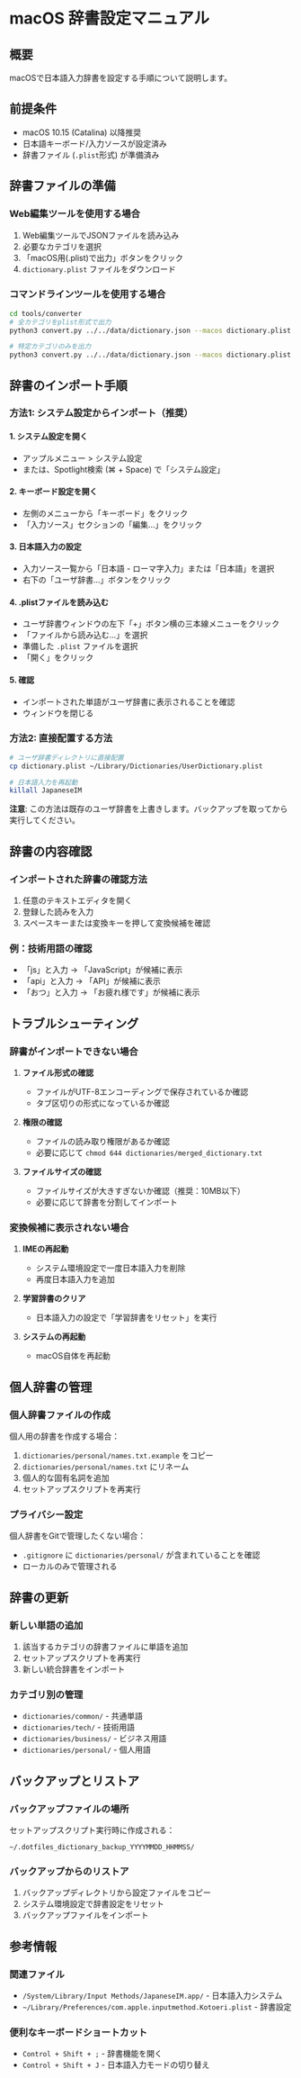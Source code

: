 # macOS 辞書設定マニュアル

## 概要
macOSで日本語入力辞書を設定する手順について説明します。

## 前提条件
- macOS 10.15 (Catalina) 以降推奨
- 日本語キーボード/入力ソースが設定済み
- 辞書ファイル (`.plist`形式) が準備済み

## 辞書ファイルの準備

### Web編集ツールを使用する場合
1. Web編集ツールでJSONファイルを読み込み
2. 必要なカテゴリを選択
3. 「macOS用(.plist)で出力」ボタンをクリック
4. `dictionary.plist` ファイルをダウンロード

### コマンドラインツールを使用する場合
```bash
cd tools/converter
# 全カテゴリをplist形式で出力
python3 convert.py ../../data/dictionary.json --macos dictionary.plist

# 特定カテゴリのみを出力
python3 convert.py ../../data/dictionary.json --macos dictionary.plist --categories "記号・マーク,矢印"
```

## 辞書のインポート手順

### 方法1: システム設定からインポート（推奨）

#### 1. システム設定を開く
- アップルメニュー  > システム設定
- または、Spotlight検索 (⌘ + Space) で「システム設定」

#### 2. キーボード設定を開く
- 左側のメニューから「キーボード」をクリック
- 「入力ソース」セクションの「編集...」をクリック

#### 3. 日本語入力の設定
- 入力ソース一覧から「日本語 - ローマ字入力」または「日本語」を選択
- 右下の「ユーザ辞書...」ボタンをクリック

#### 4. .plistファイルを読み込む
- ユーザ辞書ウィンドウの左下「+」ボタン横の三本線メニューをクリック
- 「ファイルから読み込む...」を選択
- 準備した `.plist` ファイルを選択
- 「開く」をクリック

#### 5. 確認
- インポートされた単語がユーザ辞書に表示されることを確認
- ウィンドウを閉じる

### 方法2: 直接配置する方法

```bash
# ユーザ辞書ディレクトリに直接配置
cp dictionary.plist ~/Library/Dictionaries/UserDictionary.plist

# 日本語入力を再起動
killall JapaneseIM
```

**注意**: この方法は既存のユーザ辞書を上書きします。バックアップを取ってから実行してください。

## 辞書の内容確認

### インポートされた辞書の確認方法
1. 任意のテキストエディタを開く
2. 登録した読みを入力
3. スペースキーまたは変換キーを押して変換候補を確認

### 例：技術用語の確認
- 「js」と入力 → 「JavaScript」が候補に表示
- 「api」と入力 → 「API」が候補に表示
- 「おつ」と入力 → 「お疲れ様です」が候補に表示

## トラブルシューティング

### 辞書がインポートできない場合
1. **ファイル形式の確認**
   - ファイルがUTF-8エンコーディングで保存されているか確認
   - タブ区切りの形式になっているか確認

2. **権限の確認**
   - ファイルの読み取り権限があるか確認
   - 必要に応じて `chmod 644 dictionaries/merged_dictionary.txt`

3. **ファイルサイズの確認**
   - ファイルサイズが大きすぎないか確認（推奨：10MB以下）
   - 必要に応じて辞書を分割してインポート

### 変換候補に表示されない場合
1. **IMEの再起動**
   - システム環境設定で一度日本語入力を削除
   - 再度日本語入力を追加

2. **学習辞書のクリア**
   - 日本語入力の設定で「学習辞書をリセット」を実行

3. **システムの再起動**
   - macOS自体を再起動

## 個人辞書の管理

### 個人辞書ファイルの作成
個人用の辞書を作成する場合：

1. `dictionaries/personal/names.txt.example` をコピー
2. `dictionaries/personal/names.txt` にリネーム
3. 個人的な固有名詞を追加
4. セットアップスクリプトを再実行

### プライバシー設定
個人辞書をGitで管理したくない場合：
- `.gitignore` に `dictionaries/personal/` が含まれていることを確認
- ローカルのみで管理される

## 辞書の更新

### 新しい単語の追加
1. 該当するカテゴリの辞書ファイルに単語を追加
2. セットアップスクリプトを再実行
3. 新しい統合辞書をインポート

### カテゴリ別の管理
- `dictionaries/common/` - 共通単語
- `dictionaries/tech/` - 技術用語
- `dictionaries/business/` - ビジネス用語
- `dictionaries/personal/` - 個人用語

## バックアップとリストア

### バックアップファイルの場所
セットアップスクリプト実行時に作成される：
```
~/.dotfiles_dictionary_backup_YYYYMMDD_HHMMSS/
```

### バックアップからのリストア
1. バックアップディレクトリから設定ファイルをコピー
2. システム環境設定で辞書設定をリセット
3. バックアップファイルをインポート

## 参考情報

### 関連ファイル
- `/System/Library/Input Methods/JapaneseIM.app/` - 日本語入力システム
- `~/Library/Preferences/com.apple.inputmethod.Kotoeri.plist` - 辞書設定

### 便利なキーボードショートカット
- `Control + Shift + ;` - 辞書機能を開く
- `Control + Shift + J` - 日本語入力モードの切り替え